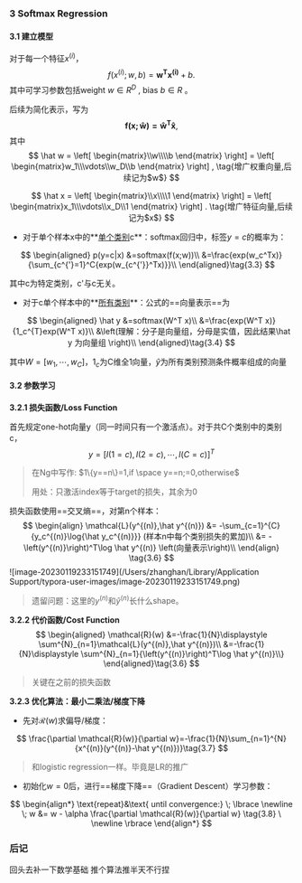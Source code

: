 ### 3 Softmax Regression

#### **3.1 建立模型**

对于每一个特征$x^{(i)}$，
$$
f(x^{(i)};w,b)=\mathbf{w^T x^{(i)}}+b.
\tag{3.1}
$$
其中可学习参数包括weight $w \in R^D$ , bias $b \in R$ 。

后续为简化表示，写为
$$
\mathbf{f(x;\hat w)=\hat w^T\hat x},\tag{3.2}
$$
其中
$$
\hat w = \left[
\begin{matrix}\\w\\\\b
\end{matrix}
\right]
= \left[
\begin{matrix}w_1\\\vdots\\w_D\\b
\end{matrix}
\right]
,
\tag{增广权重向量,后续记为$w$}
$$

$$
\hat x = \left[
\begin{matrix}\\x\\\\1
\end{matrix}
\right]
= \left[
\begin{matrix}x_1\\\vdots\\x_D\\1
\end{matrix}
\right]
.
\tag{增广特征向量,后续记为$x$}
$$

- 对于单个样本x中的**<u>单个类别</u>c**：softmax回归中，标签$y=c$的概率为：

$$
\begin{aligned}
p(y=c|x) 
&=softmax(f(x;w))\\
&=\frac{exp(w_c^Tx)}{\sum_{c^{'}=1}^C{exp(w_{c^{'}}^Tx)}}\\
\end{aligned}\tag{3.3}
$$

其中c为特定类别，c'与c无关。

- 对于c单个样本中的**<u>所有类别</u>**：公式的==向量表示==为

$$
\begin{aligned}
\hat y
&=softmax(W^T x)\\
&=\frac{exp(W^T x)}{1_c^{T}exp(W^T x)}\\
&\left(理解：分子是向量组，分母是实值，因此结果\hat y 为向量组
\right)\\
\end{aligned}\tag{3.4}
$$

其中$W=[w_1,\cdots,w_C]$，$1_c$为C维全1向量，$\hat y$为所有类别预测条件概率组成的向量

#### **3.2 参数学习**

**3.2.1 损失函数/Loss Function**

首先规定one-hot向量y（同一时间只有一个激活点）。对于共C个类别中的类别c，
$$
y=[I(1=c),I(2=c),\cdots,I(C=c)]^T \tag{3.5}
$$

> 在Ng中写作: $1\{y==n\}=1,if \space y==n;=0,otherwise$
>
> 用处：只激活index等于target的损失，其余为0

损失函数使用==交叉熵==，对第n个样本：
$$
\begin{align}
\mathcal{L}(y^{(n)},\hat y^{(n)})
&= -\sum_{c=1}^{C}{y_c^{(n)}\log{\hat y_c^{(n)}}} (样本n中每个类别损失的累加)\\
&= - \left(y^{(n)}\right)^T\log \hat y^{(n)} \left(向量表示\right)\\
\end{align}
    \tag{3.6}
$$
![image-20230119233151749](/Users/zhanghan/Library/Application Support/typora-user-images/image-20230119233151749.png)

> 遗留问题：这里的$y^{(n)}$和$\hat y^{(n)}$长什么shape。

**3.2.2 代价函数/Cost Function**
$$
\begin{aligned}
\mathcal{R}(w)
	&=-\frac{1}{N}\displaystyle \sum^{N}_{n=1}\mathcal{L}(y^{(n)},\hat y^{(n)})\\
	&=-\frac{1}{N}\displaystyle \sum^{N}_{n=1}{\left(y^{(n)}\right)^T\log \hat y^{(n)}\\}
\end{aligned}\tag{3.6}
$$

> 关键在之前的损失函数

**3.2.3 优化算法：最小二乘法/梯度下降**

- 先对$\mathcal{R}(w)$求偏导/梯度：

$$
\frac{\partial \mathcal{R}(w)}{\partial w}=-\frac{1}{N}\sum_{n=1}^{N}{x^{(n)}(y^{(n)}-\hat y^{(n)})}\tag{3.7}
$$

> 和logistic regression一样。毕竟是LR的推广

- 初始化$w=0$后，进行==梯度下降==（Gradient Descent）学习参数：

$$
\begin{align*} \text{repeat}&\text{ until convergence:} \; \lbrace \newline
\;  w &= w -  \alpha \frac{\partial \mathcal{R}(w)}{\partial w} \tag{3.8}  \ \newline \rbrace
\end{align*}
$$

### 后记

回头去补一下数学基础 推个算法推半天不行捏
